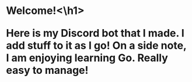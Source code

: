 <h1>Welcome!<\h1>

Here is my Discord bot that I made. I add stuff to it as I go!
On a side note, I am enjoying learning Go. Really easy to manage!
